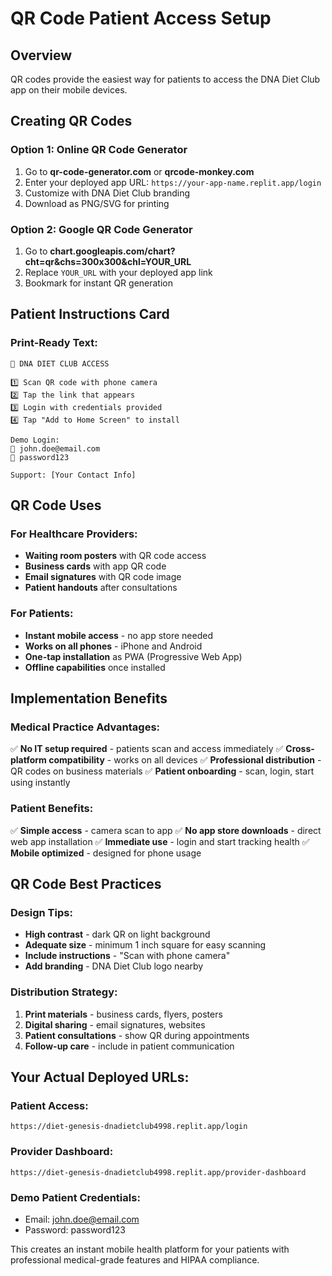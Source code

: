 # QR Code Patient Access Setup

## Overview
QR codes provide the easiest way for patients to access the DNA Diet Club app on their mobile devices.

## Creating QR Codes

### Option 1: Online QR Code Generator
1. Go to **qr-code-generator.com** or **qrcode-monkey.com**
2. Enter your deployed app URL: `https://your-app-name.replit.app/login`
3. Customize with DNA Diet Club branding
4. Download as PNG/SVG for printing

### Option 2: Google QR Code Generator
1. Go to **chart.googleapis.com/chart?cht=qr&chs=300x300&chl=YOUR_URL**
2. Replace `YOUR_URL` with your deployed app link
3. Bookmark for instant QR generation

## Patient Instructions Card

### Print-Ready Text:
```
🔗 DNA DIET CLUB ACCESS

1️⃣ Scan QR code with phone camera
2️⃣ Tap the link that appears
3️⃣ Login with credentials provided
4️⃣ Tap "Add to Home Screen" to install

Demo Login:
📧 john.doe@email.com
🔑 password123

Support: [Your Contact Info]
```

## QR Code Uses

### For Healthcare Providers:
- **Waiting room posters** with QR code access
- **Business cards** with app QR code
- **Email signatures** with QR code image
- **Patient handouts** after consultations

### For Patients:
- **Instant mobile access** - no app store needed
- **Works on all phones** - iPhone and Android
- **One-tap installation** as PWA (Progressive Web App)
- **Offline capabilities** once installed

## Implementation Benefits

### Medical Practice Advantages:
✅ **No IT setup required** - patients scan and access immediately
✅ **Cross-platform compatibility** - works on all devices
✅ **Professional distribution** - QR codes on business materials
✅ **Patient onboarding** - scan, login, start using instantly

### Patient Benefits:
✅ **Simple access** - camera scan to app
✅ **No app store downloads** - direct web app installation
✅ **Immediate use** - login and start tracking health
✅ **Mobile optimized** - designed for phone usage

## QR Code Best Practices

### Design Tips:
- **High contrast** - dark QR on light background
- **Adequate size** - minimum 1 inch square for easy scanning
- **Include instructions** - "Scan with phone camera"
- **Add branding** - DNA Diet Club logo nearby

### Distribution Strategy:
1. **Print materials** - business cards, flyers, posters
2. **Digital sharing** - email signatures, websites
3. **Patient consultations** - show QR during appointments
4. **Follow-up care** - include in patient communication

## Your Actual Deployed URLs:

### Patient Access:
`https://diet-genesis-dnadietclub4998.replit.app/login`

### Provider Dashboard:
`https://diet-genesis-dnadietclub4998.replit.app/provider-dashboard`

### Demo Patient Credentials:
- Email: john.doe@email.com
- Password: password123

This creates an instant mobile health platform for your patients with professional medical-grade features and HIPAA compliance.